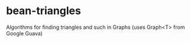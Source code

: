 # bean-triangles
Algorithms for finding triangles and such in Graphs (uses Graph&lt;T> from Google Guava)
